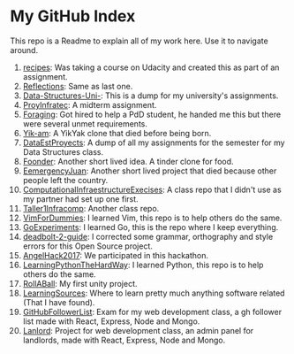 # My GitHub Index
This repo is a Readme to explain all of my work here. Use it to navigate around.

1. [recipes](https://github.com/EstebanDalelR/recipes):
Was taking a course on Udacity and created this as part of an assignment.
2. [Reflections](https://github.com/EstebanDalelR/Reflections):
Same as last one.
3. [Data-Structures-Uni-](https://github.com/EstebanDalelR/Data-Structures-Uni-):
This is a dump for my university's assignments.
4. [ProyInfratec](https://github.com/EstebanDalelR/ProyInfratec):
A midterm assignment.
5. [Foraging](https://github.com/EstebanDalelR/Foraging):
Got hired to help a PdD student, he handed me this but there were several unmet requirements.
6. [Yik-am](https://github.com/EstebanDalelR/yik-am):
A YikYak clone that died before being born.
7. [DataEstProyects](https://github.com/EstebanDalelR/DataEstProyects):
A dump of all my assignments for the semester for my Data Structures class.
8. [Foonder](https://github.com/EstebanDalelR/FoonDer):
Another short lived idea. A tinder clone for food.
9. [EemergencyJuan](https://github.com/EstebanDalelR/EemergencyJuan):
Another short lived project that died because other people left the country.
10. [ComputationalInfraestructureExecises](https://github.com/EstebanDalelR/ComputationalInfraestructureExecises):
A class repo that I didn't use as my partner had set up one first.
11. [Taller1Infracomp](https://github.com/EstebanDalelR/Taller1Infracomp):
Another class repo.
12. [VimForDummies](https://github.com/EstebanDalelR/VimForDummies):
I learned Vim, this repo is to help others do the same.
13. [GoExperiments](https://github.com/EstebanDalelR/GoExperiments):
I learned Go, this is the repo where I keep everything.
14. [deadbolt-2-guide](https://github.com/EstebanDalelR/deadbolt-2-guide):
I corrected some grammar, orthography and style errors for this Open Source project.
15. [AngelHack2017](https://github.com/EstebanDalelR/AngelHack2017):
We participated in this hackathon.
16. [LearningPythonTheHardWay](https://github.com/EstebanDalelR/LearningPythonTheHardWay):
I learned Python, this repo is to help others do the same.
17. [RollABall](https://github.com/EstebanDalelR/RollABall):
My first unity project.
18. [LearningSources](https://github.com/EstebanDalelR/learningSources):
Where to learn pretty much anything software related (That I have found).
19. [GitHubFollowerList](https://github.com/EstebanDalelR/exam1webdev):
Exam for my web development class, a gh follower list made with React, Express, Node and Mongo.
20. [Lanlord](https://github.com/EstebanDalelR/lanlord2):
Project for web development class, an admin panel for landlords, made with React, Express, Node and Mongo.
